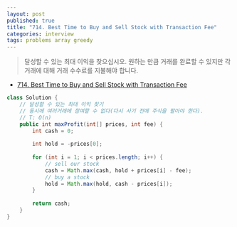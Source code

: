 ```yaml
---
layout: post
published: true
title: "714. Best Time to Buy and Sell Stock with Transaction Fee"
categories: interview
tags: problems array greedy
---
```


> 달성할 수 있는 최대 이익을 찾으십시오. 원하는 만큼 거래를 완료할 수 있지만 각 거래에 대해 거래 수수료를 지불해야 합니다.

- [714. Best Time to Buy and Sell Stock with Transaction Fee](https://leetcode.com/problems/best-time-to-buy-and-sell-stock-with-transaction-fee/)

```java
class Solution {
    // 달성할 수 있는 최대 이익 찾기
    // 동시에 여러거래에 참여할 수 없다(다시 사기 전에 주식을 팔아야 한다).
    // T: O(n)
    public int maxProfit(int[] prices, int fee) {
        int cash = 0;
        
        int hold = -prices[0];
        
        for (int i = 1; i < prices.length; i++) {
            // sell our stock
            cash = Math.max(cash, hold + prices[i] - fee);
            // buy a stock
            hold = Math.max(hold, cash - prices[i]);
        }
        
        return cash;
    }
}
```